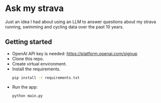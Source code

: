 # Ask my strava

Just an idea I had about using an LLM to answer questions about my strava running, swimming and cycling data over the past 10 years.


## Getting started

- OpenAI API key is needed:
https://platform.openai.com/signup
- Clone this repo.
- Create virtual environment.
- Install the requirements.
    ```bash
    pip install -r requirements.txt
    ```
- Run the app:
    ```bash
    python main.py 
    ```